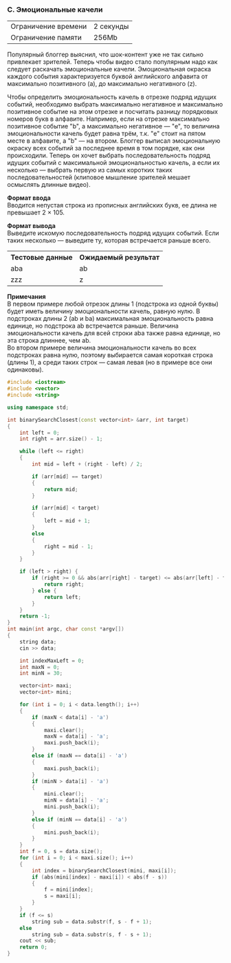 ### C. Эмоциональные качели

<table>
 <tr>
    <td>Ограничение времени</td>
    <td>2 секунды</td>
 </tr>
 <tr>
    <td>Ограничение памяти</td>
    <td>256Mb</td>
 </tr>
</table>  

Популярный блоггер выяснил, что шок-контент уже не так сильно привлекает зрителей. Теперь чтобы видео стало популярным надо как следует раскачать эмоциональные качели. Эмоциональная окраска каждого события характеризуется буквой английского алфавита от максимально позитивного (a), до максимально негативного (z).

Чтобы определить эмоциональность качель в отрезке подряд идущих событий, необходимо выбрать максимально негативное и максимально позитивное событие на этом отрезке и посчитать разницу порядковых номеров букв в алфавите. Например, если на отрезке максимально позитивное событие "b", а максимально негативное — "e", то величина эмоциональности качель будет равна трём, т.к. "e" стоит на пятом месте в алфавите, а "b" — на втором. Блоггер выписал эмоциональную окраску всех событий за последнее время в том порядке, как они происходили. Теперь он хочет выбрать последовательность подряд идущих событий с максимальной эмоциональностью качель, а если их несколько — выбрать первую из самых коротких таких последовательностей (клиповое мышление зрителей мешает осмыслять длинные видео).

**Формат ввода**  
Вводится непустая строка из прописных английских букв, ее длина не превышает 2 × 105.

**Формат вывода**  
Выведите искомую последовательность подряд идущих событий. Если таких несколько — выведите ту, которая встречается раньше всего.

<table>
 <tr>
    <th>Тестовые данные</th>
    <th>Ожидаемый результат</th>
 </tr>
 <tr>
    <td>aba</td>
    <td>ab</td>
 </tr>
  <tr>
    <td>zzz</td>
    <td>z</td>
  </tr>
</table>  

**Примечания**  
В первом примере любой отрезок длины 1 (подстрока из одной буквы) будет иметь величину эмоциональности качель, равную нулю. В подстроках длины 2 (ab и ba) максимальная эмоциональность равна единице, но подстрока ab встречается раньше. Величина эмоциональности качель для всей строки aba также равна единице, но эта строка длиннее, чем ab.  
Во втором примере величина эмоциональности качель во всех подстроках равна нулю, поэтому выбирается самая короткая строка (длины 1), а среди таких строк — самая левая (но в примере все они одинаковы).

```c++
#include <iostream>
#include <vector>
#include <string>

using namespace std;

int binarySearchClosest(const vector<int> &arr, int target)
{
    int left = 0;
    int right = arr.size() - 1;

    while (left <= right)
    {
        int mid = left + (right - left) / 2;

        if (arr[mid] == target)
        {
            return mid;
        }

        if (arr[mid] < target)
        {
            left = mid + 1;
        }
        else
        {
            right = mid - 1;
        }
    }

    if (left > right) {
        if (right >= 0 && abs(arr[right] - target) <= abs(arr[left] - target)) {
            return right;
        } else {
            return left;
        }
    }
    return -1;
}
int main(int argc, char const *argv[])
{
    string data;
    cin >> data;

    int indexMaxLeft = 0;
    int maxN = 0;
    int minN = 30;

    vector<int> maxi;
    vector<int> mini;

    for (int i = 0; i < data.length(); i++)
    {
        if (maxN < data[i] - 'a')
        {
            maxi.clear();
            maxN = data[i] - 'a';
            maxi.push_back(i);
        }
        else if (maxN == data[i] - 'a')
        {
            maxi.push_back(i);
        }
        if (minN > data[i] - 'a')
        {
            mini.clear();
            minN = data[i] - 'a';
            mini.push_back(i);
        }
        else if (minN == data[i] - 'a')
        {
            mini.push_back(i);
        }
    }
    int f = 0, s = data.size();
    for (int i = 0; i < maxi.size(); i++)
    {
        int index = binarySearchClosest(mini, maxi[i]);
        if (abs(mini[index] - maxi[i]) < abs(f - s))
        {
            f = mini[index];
            s = maxi[i];
        }
    }
    if (f <= s)
        string sub = data.substr(f, s - f + 1);
    else
        string sub = data.substr(s, f - s + 1);
    cout << sub;
    return 0;
}
```
